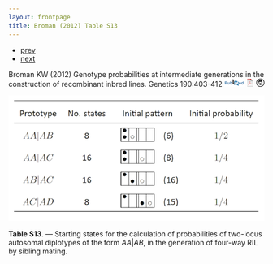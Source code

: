 ```yaml
---
layout: frontpage
title: Broman (2012) Table S13
---
```


<div class="navbar">
  <div class="navbar-inner">
      <ul class="nav">
          <li><a href="inversion_fig2.html">prev</a></li>
          <li><a href="interfer_fig1.html">next</a></li>
      </ul>
  </div>
</div>

Broman KW (2012)  Genotype probabilities at intermediate generations in the construction of recombinant inbred lines.  Genetics 190:403-412
[![PubMed](../icons16/pubmed-icon.png)](http://www.ncbi.nlm.nih.gov/pubmed/22345609)
[![pdf (1.1M)](../icons16/pdf-icon.png)](http://www.biostat.wisc.edu/~kbroman/publications/preCCprob.pdf)
[![source on github](../icons16/github-icon.png)](http://www.github.com/kbroman/preCCProbPaper)

![Broman (2012) Table S13](../../assets/bigpublpics/preCCprob_tabS13_lg.png)

**Table S13**. &mdash; Starting states for the calculation of probabilities of
two-locus autosomal diplotypes of the form <em>AA</em>|<em>AB</em>, in
the generation of four-way RIL by sibling mating.
